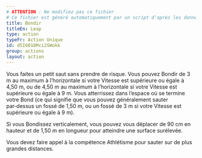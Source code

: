```yaml
---
# ATTENTION : Ne modifiez pas ce fichier
# Ce fichier est généré automatiquement par un script d'après les données du module Foundry VTT officiel et de sa traduction
title: Bondir
titleEn: Leap
type: action
typeFr: Action Unique
id: d5I6018Mci2SWokk
group: actions
layout: action
---
```

<p>Vous faites un petit saut sans prendre de risque. Vous pouvez Bondir de 3 m au maximum à l’horizontale si votre Vitesse est supérieure ou égale à 4,50 m, ou de 4,50 m au maximum à l’horizontale si votre Vitesse est supérieure ou égale à 9 m. Vous atterrissez dans l’espace où se termine votre Bond (ce qui signifie que vous pouvez généralement sauter par‑dessus un fossé de 1,50 m, ou un fossé de 3 m si votre Vitesse est supérieure ou égale à 9 m).</p><p>Si vous Bondissez verticalement, vous pouvez vous déplacer de 90 cm en hauteur et de 1,50 m en longueur pour atteindre une surface surélevée.</p><p>Vous devez faire appel à la compétence Athlétisme pour sauter sur de plus grandes distances.</p>
